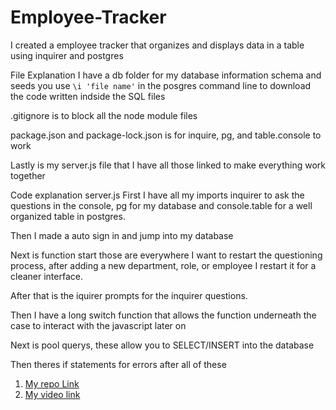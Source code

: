 # Employee-Tracker

I created a employee tracker that organizes and displays data in a table using inquirer and postgres

File Explanation I have a db folder for my database information schema and seeds you use `\i 'file name'` in the posgres command line to download the code written indside the SQL files

.gitignore is to block all the node module files

package.json and package-lock.json is for inquire, pg, and table.console to work 

Lastly is my server.js file that I have all those linked to make everything work together

Code explanation server.js
First I have all my imports inquirer to ask the questions in the console, pg for my database and console.table for a well organized table in postgres.

Then I made a auto sign in and jump into my database

Next is function start those are everywhere I want to restart the questioning process, after adding a new department, role, or employee I restart it for a cleaner interface.

After that is the iquirer prompts for the inquirer questions.

Then I have a long switch function that allows the function underneath the case to interact with the javascript later on

Next is pool querys, these allow you to SELECT/INSERT into the database 

Then theres if statements for errors after all of these 

1. [My repo Link](https://github.com/bmallar/Employee-Tracker)
2. [My video link](https://drive.google.com/file/d/1KX4SvbxbGGPrgvJToMTCYzKD0hbYz6kh/view)